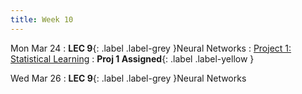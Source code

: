 ```yaml
---
title: Week 10
---
```


Mon Mar 24
: **LEC 9**{: .label .label-grey }Neural Networks
    : [Project 1: Statistical Learning](https://classroom.github.com/a/KlbVusl8)
: **Proj 1 Assigned**{: .label .label-yellow }

Wed Mar 26
: **LEC 9**{: .label .label-grey }Neural Networks